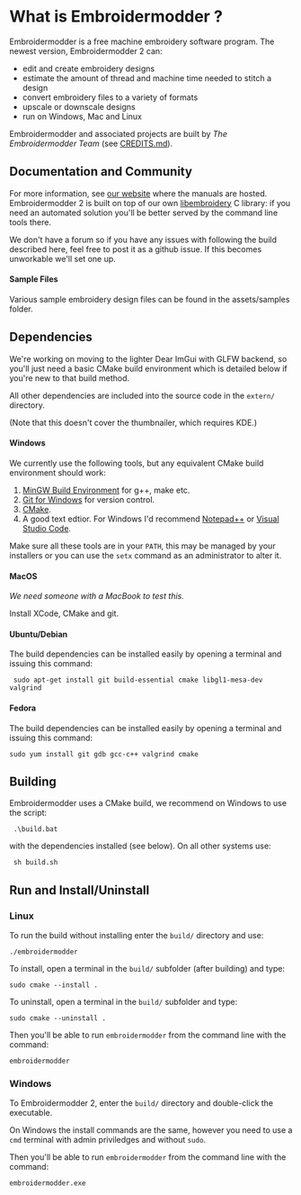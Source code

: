 # What is Embroidermodder ?

Embroidermodder is a free machine embroidery software program.
The newest version, Embroidermodder 2 can:

- edit and create embroidery designs
- estimate the amount of thread and machine time needed to stitch a design
- convert embroidery files to a variety of formats
- upscale or downscale designs
- run on Windows, Mac and Linux

Embroidermodder and associated projects are built by _The Embroidermodder Team_ (see [CREDITS.md](CREDITS.md)).

## Documentation and Community

For more information, see [our website](http://www.libembroidery.org) where the manuals are hosted. Embroidermodder 2 is
built on top of our own [libembroidery](https://github.com/Embroidermodder/libembroidery) C library: if you need an
automated solution you'll be better served by the command line tools there.

We don't have a forum so if you have any issues with following the build described here, feel free to post it as a github issue.
If this becomes unworkable we'll set one up.

#### Sample Files

Various sample embroidery design files can be found in
the assets/samples folder.

## Dependencies

We're working on moving to the lighter Dear ImGui with GLFW backend, so you'll just need a basic CMake build environment which is detailed below if you're new to that build method.

All other dependencies are included into the source code in the `extern/` directory.

(Note that this doesn't cover the thumbnailer, which requires KDE.)

#### Windows

We currently use the following tools, but any equivalent CMake build environment should work:

1. [MinGW Build Environment](https://www.mingw-w64.org/downloads/) for g++, make etc.
2. [Git for Windows](https://gitforwindows.org/) for version control.
3. [CMake](https://cmake.org/download/).
4. A good text edtior. For Windows I'd recommend [Notepad++](https://notepad-plus-plus.org/downloads/) or [Visual Studio Code](https://code.visualstudio.com/).

Make sure all these tools are in your `PATH`, this may be managed by your installers or you can use the `setx` command as an administrator to alter it.

#### MacOS

_We need someone with a MacBook to test this._

Install XCode, CMake and git.

#### Ubuntu/Debian

The build dependencies can be installed easily by opening a terminal and issuing this command:

     sudo apt-get install git build-essential cmake libgl1-mesa-dev valgrind

#### Fedora

The build dependencies can be installed easily by opening a terminal and issuing this command:

    sudo yum install git gdb gcc-c++ valgrind cmake

## Building

Embroidermodder uses a CMake build, we recommend on Windows to use the script:

     .\build.bat

with the dependencies installed (see below). On all other systems use:

     sh build.sh

## Run and Install/Uninstall

### Linux

To run the build without installing enter the `build/` directory and use:

    ./embroidermodder

To install, open a terminal in the `build/` subfolder (after building) and type:

    sudo cmake --install .

To uninstall, open a terminal in the `build/` subfolder and type:

    sudo cmake --uninstall .

Then you'll be able to run `embroidermodder` from the command line with the command:

    embroidermodder

### Windows

To Embroidermodder 2, enter the `build/` directory and double-click the executable.

On Windows the install commands are the same, however you need to use a `cmd` terminal with admin priviledges and without `sudo`.

Then you'll be able to run `embroidermodder` from the command line with the command:

    embroidermodder.exe
